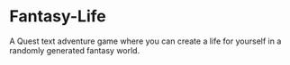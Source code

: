 # Fantasy-Life
A Quest text adventure game where you can create a life for yourself in a randomly generated fantasy world.
